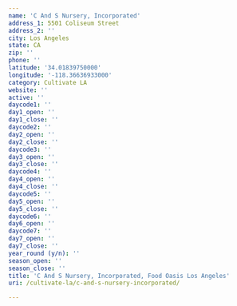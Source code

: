 ```yaml
---
name: 'C And S Nursery, Incorporated'
address_1: 5501 Coliseum Street
address_2: ''
city: Los Angeles
state: CA
zip: ''
phone: ''
latitude: '34.01839750000'
longitude: '-118.36636933000'
category: Cultivate LA
website: ''
active: ''
daycode1: ''
day1_open: ''
day1_close: ''
daycode2: ''
day2_open: ''
day2_close: ''
daycode3: ''
day3_open: ''
day3_close: ''
daycode4: ''
day4_open: ''
day4_close: ''
daycode5: ''
day5_open: ''
day5_close: ''
daycode6: ''
day6_open: ''
daycode7: ''
day7_open: ''
day7_close: ''
year_round (y/n): ''
season_open: ''
season_close: ''
title: 'C And S Nursery, Incorporated, Food Oasis Los Angeles'
uri: /cultivate-la/c-and-s-nursery-incorporated/

---
```

